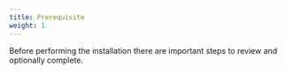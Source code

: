 ```yaml
---
title: Prerequisite
weight: 1
---
```


<!--
Copyright Amazon.com, Inc. or its affiliates. All Rights Reserved.
SPDX-License-Identifier: MIT-0
-->

Before performing the installation there are important steps to review and optionally complete. 